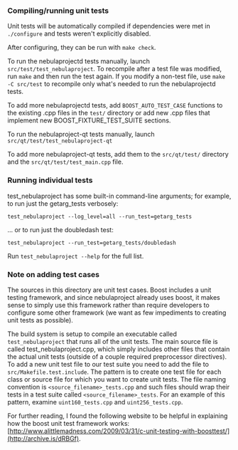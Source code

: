 ### Compiling/running unit tests

Unit tests will be automatically compiled if dependencies were met in `./configure`
and tests weren't explicitly disabled.

After configuring, they can be run with `make check`.

To run the nebulaprojectd tests manually, launch `src/test/test_nebulaproject`. To recompile
after a test file was modified, run `make` and then run the test again. If you
modify a non-test file, use `make -C src/test` to recompile only what's needed
to run the nebulaprojectd tests.

To add more nebulaprojectd tests, add `BOOST_AUTO_TEST_CASE` functions to the existing
.cpp files in the `test/` directory or add new .cpp files that
implement new BOOST_FIXTURE_TEST_SUITE sections.

To run the nebulaproject-qt tests manually, launch `src/qt/test/test_nebulaproject-qt`

To add more nebulaproject-qt tests, add them to the `src/qt/test/` directory and
the `src/qt/test/test_main.cpp` file.

### Running individual tests

test_nebulaproject has some built-in command-line arguments; for
example, to run just the getarg_tests verbosely:

    test_nebulaproject --log_level=all --run_test=getarg_tests

... or to run just the doubledash test:

    test_nebulaproject --run_test=getarg_tests/doubledash

Run `test_nebulaproject --help` for the full list.

### Note on adding test cases

The sources in this directory are unit test cases.  Boost includes a
unit testing framework, and since nebulaproject already uses boost, it makes
sense to simply use this framework rather than require developers to
configure some other framework (we want as few impediments to creating
unit tests as possible).

The build system is setup to compile an executable called `test_nebulaproject`
that runs all of the unit tests.  The main source file is called
test_nebulaproject.cpp, which simply includes other files that contain the
actual unit tests (outside of a couple required preprocessor
directives). To add a new unit test file to our test suite you need
to add the file to `src/Makefile.test.include`. The pattern is to
create one test file for each class or source file for which you want
to create unit tests.  The file naming convention is
`<source_filename>_tests.cpp` and such files should wrap their tests
in a test suite called `<source_filename>_tests`.  For an example of
this pattern, examine `uint160_tests.cpp` and `uint256_tests.cpp`.

For further reading, I found the following website to be helpful in
explaining how the boost unit test framework works:
[http://www.alittlemadness.com/2009/03/31/c-unit-testing-with-boosttest/](http://archive.is/dRBGf).
